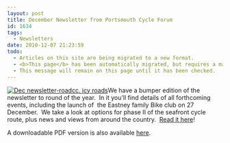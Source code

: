 ```yaml
---
layout: post
title: December Newsletter from Portsmouth Cycle Forum
id: 1634
tags:
  - Newsletters
date: 2010-12-07 21:23:59
todo:
  - Articles on this site are being migrated to a new format.
  - <b>This page</b> has been automatically migrated, but requires a manual check-&amp;-tune to ensure the format and links all work as expected.
  - This message will remain on this page until it has been checked.
---
```


[![](http://www.pompeybug.co.uk/wp-content/uploads/2010/12/Dec-newsletter-roadcc.-icy-roads-150x132.jpg "Dec newsletter-roadcc. icy roads")](http://www.pompeybug.co.uk/wp-content/uploads/2010/12/Dec-newsletter-roadcc.-icy-roads.jpg)We have a bumper edition of the newsletter to round of the year.  In it you'll find details of all forthcoming events, including the launch of  the Eastney family Bike club on 27 December.  We take a look at options for phase II of the seafront cycle route, plus news and views from around the country.  [Read it here](http://www.pompeybug.co.uk/wp-content/uploads/2010/12/PCF-Newsletter-December-2010.htm "Portsmouth Cycle Forum Newsletter December 2010")!

A downloadable PDF version is also available [here](http://www.pompeybug.co.uk/wp-content/uploads/2010/12/PCF-Newsletter-December-2010.pdf "Portsmouth Cycle Forum newsletter - December 2010").